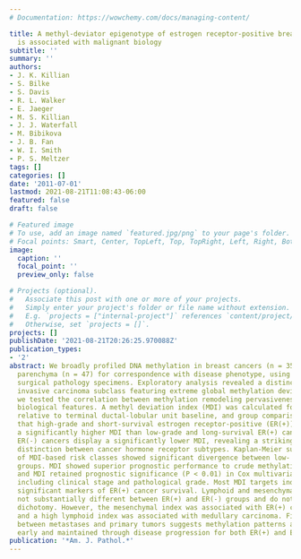```yaml
---
# Documentation: https://wowchemy.com/docs/managing-content/

title: A methyl-deviator epigenotype of estrogen receptor-positive breast carcinoma
  is associated with malignant biology
subtitle: ''
summary: ''
authors:
- J. K. Killian
- S. Bilke
- S. Davis
- R. L. Walker
- E. Jaeger
- M. S. Killian
- J. J. Waterfall
- M. Bibikova
- J. B. Fan
- W. I. Smith
- P. S. Meltzer
tags: []
categories: []
date: '2011-07-01'
lastmod: 2021-08-21T11:08:43-06:00
featured: false
draft: false

# Featured image
# To use, add an image named `featured.jpg/png` to your page's folder.
# Focal points: Smart, Center, TopLeft, Top, TopRight, Left, Right, BottomLeft, Bottom, BottomRight.
image:
  caption: ''
  focal_point: ''
  preview_only: false

# Projects (optional).
#   Associate this post with one or more of your projects.
#   Simply enter your project's folder or file name without extension.
#   E.g. `projects = ["internal-project"]` references `content/project/deep-learning/index.md`.
#   Otherwise, set `projects = []`.
projects: []
publishDate: '2021-08-21T20:26:25.970088Z'
publication_types:
- '2'
abstract: We broadly profiled DNA methylation in breast cancers (n = 351) and benign
  parenchyma (n = 47) for correspondence with disease phenotype, using FFPE diagnostic
  surgical pathology specimens. Exploratory analysis revealed a distinctive primary
  invasive carcinoma subclass featuring extreme global methylation deviation. Subsequently,
  we tested the correlation between methylation remodeling pervasiveness and malignant
  biological features. A methyl deviation index (MDI) was calculated for each lesion
  relative to terminal ductal-lobular unit baseline, and group comparisons revealed
  that high-grade and short-survival estrogen receptor-positive (ER(+)) cancers manifest
  a significantly higher MDI than low-grade and long-survival ER(+) cancers. In contrast,
  ER(-) cancers display a significantly lower MDI, revealing a striking epigenomic
  distinction between cancer hormone receptor subtypes. Kaplan-Meier survival curves
  of MDI-based risk classes showed significant divergence between low- and high-risk
  groups. MDI showed superior prognostic performance to crude methylation levels,
  and MDI retained prognostic significance (P < 0.01) in Cox multivariate analysis,
  including clinical stage and pathological grade. Most MDI targets individually are
  significant markers of ER(+) cancer survival. Lymphoid and mesenchymal indexes were
  not substantially different between ER(+) and ER(-) groups and do not explain MDI
  dichotomy. However, the mesenchymal index was associated with ER(+) cancer survival,
  and a high lymphoid index was associated with medullary carcinoma. Finally, a comparison
  between metastases and primary tumors suggests methylation patterns are established
  early and maintained through disease progression for both ER(+) and ER(-) tumors.
publication: '*Am. J. Pathol.*'
---
```

